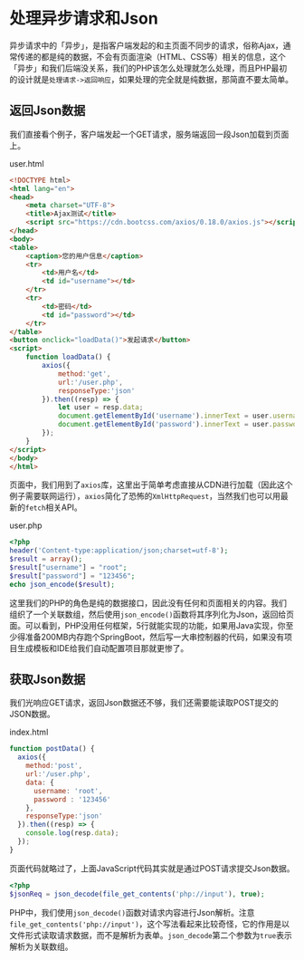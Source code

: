# 处理异步请求和Json

异步请求中的「异步」，是指客户端发起的和主页面不同步的请求，俗称Ajax，通常传递的都是纯的数据，不会有页面渲染（HTML、CSS等）相关的信息，这个「异步」和我们后端没关系，我们的PHP该怎么处理就怎么处理，而且PHP最初的设计就是`处理请求->返回响应`，如果处理的完全就是纯数据，那简直不要太简单。

## 返回Json数据

我们直接看个例子，客户端发起一个GET请求，服务端返回一段Json加载到页面上。

user.html
```html
<!DOCTYPE html>
<html lang="en">
<head>
	<meta charset="UTF-8">
	<title>Ajax测试</title>
	<script src="https://cdn.bootcss.com/axios/0.18.0/axios.js"></script>
</head>
<body>
<table>
	<caption>您的用户信息</caption>
	<tr>
		<td>用户名</td>
		<td id="username"></td>
	</tr>
	<tr>
		<td>密码</td>
		<td id="password"></td>
	</tr>
</table>
<button onclick="loadData()">发起请求</button>
<script>
	function loadData() {
		axios({
			method:'get',
			url:'/user.php',
			responseType:'json'
		}).then((resp) => {
			let user = resp.data;
			document.getElementById('username').innerText = user.username;
			document.getElementById('password').innerText = user.password;
		});
	}
</script>
</body>
</html>
```

页面中，我们用到了`axios`库，这里出于简单考虑直接从CDN进行加载（因此这个例子需要联网运行），`axios`简化了恐怖的`XmlHttpRequest`，当然我们也可以用最新的`fetch`相关API。

user.php
```php
<?php
header('Content-type:application/json;charset=utf-8');
$result = array();
$result["username"] = "root";
$result["password"] = "123456";
echo json_encode($result);
```

这里我们的PHP的角色是纯的数据接口，因此没有任何和页面相关的内容。我们组织了一个关联数组，然后使用`json_encode()`函数将其序列化为Json，返回给页面。可以看到，PHP没用任何框架，5行就能实现的功能，如果用Java实现，你至少得准备200MB内存跑个SpringBoot，然后写一大串控制器的代码，如果没有项目生成模板和IDE给我们自动配置项目那就更惨了。

## 获取Json数据

我们光响应GET请求，返回Json数据还不够，我们还需要能读取POST提交的JSON数据。

index.html
```javascript
function postData() {
  axios({
    method:'post',
    url:'/user.php',
    data: {
      username: 'root',
      password : '123456'
    },
    responseType:'json'
  }).then((resp) => {
    console.log(resp.data);
  });
}
```

页面代码就略过了，上面JavaScript代码其实就是通过POST请求提交Json数据。

```php
<?php
$jsonReq = json_decode(file_get_contents('php://input'), true);
```

PHP中，我们使用`json_decode()`函数对请求内容进行Json解析。注意`file_get_contents('php://input')`，这个写法看起来比较奇怪，它的作用是以文件形式读取请求数据，而不是解析为表单。`json_decode`第二个参数为`true`表示解析为关联数组。
